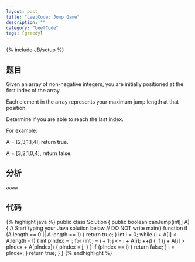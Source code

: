 ```yaml
---
layout: post
title: "LeetCode: Jump Game"
description: ""
category: "LeetCode"
tags: [greedy]
---
```

{% include JB/setup %}

## 题目

Given an array of non-negative integers, you are initially positioned at the first index of the array.

Each element in the array represents your maximum jump length at that position.

Determine if you are able to reach the last index.

For example:

A = \[2,3,1,1,4\], return true.

A = \[3,2,1,0,4\], return false.



## 分析

aaaa

## 代码

{% highlight java %}
public class Solution {
    public boolean canJump(int[] A) {
        // Start typing your Java solution below
        // DO NOT write main() function
        if (A.length == 0 || A.length == 1) {
            return true;
        }
        int i = 0;
        while (i + A[i] < A.length - 1) {
            int pIndex = i;
            for (int j = i + 1; j <= i + A[i]; ++j) {
                if (j + A[j] > pIndex + A[pIndex]) {
                    pIndex = j;
                }
            }
            if (pIndex == i) {
                return false;
            }
            i = pIndex;
        }
        return true;
    }
}
{% endhighlight %}

